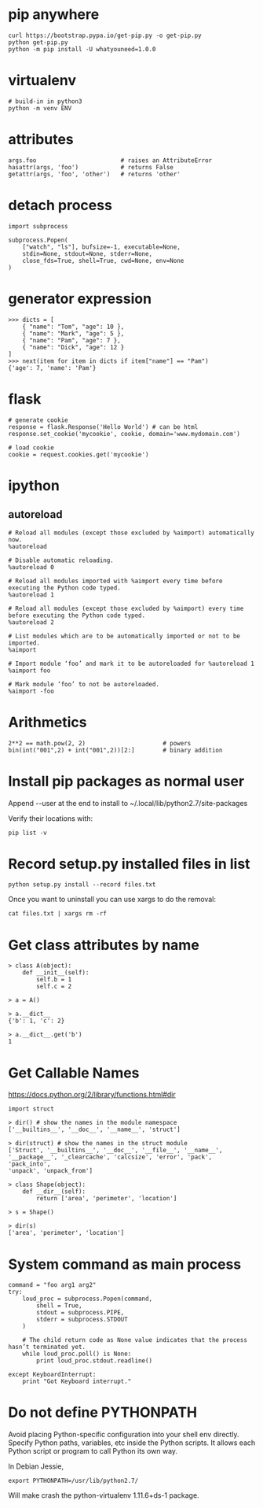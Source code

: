 # pip anywhere

    curl https://bootstrap.pypa.io/get-pip.py -o get-pip.py
    python get-pip.py
    python -m pip install -U whatyouneed=1.0.0

# virtualenv

    # build-in in python3
    python -m venv ENV

# attributes

    args.foo                        # raises an AttributeError
    hasattr(args, 'foo')            # returns False
    getattr(args, 'foo', 'other')   # returns 'other'

# detach process

    import subprocess

    subprocess.Popen(
        ["watch", "ls"], bufsize=-1, executable=None,
        stdin=None, stdout=None, stderr=None,
        close_fds=True, shell=True, cwd=None, env=None
    )

# generator expression

    >>> dicts = [
        { "name": "Tom", "age": 10 },
        { "name": "Mark", "age": 5 },
        { "name": "Pam", "age": 7 },
        { "name": "Dick", "age": 12 }
    ]
    >>> next(item for item in dicts if item["name"] == "Pam")
    {'age': 7, 'name': 'Pam'}

# flask

    # generate cookie
    response = flask.Response('Hello World') # can be html
    response.set_cookie('mycookie', cookie, domain='www.mydomain.com')

    # load cookie
    cookie = request.cookies.get('mycookie')

# ipython

## autoreload

    # Reload all modules (except those excluded by %aimport) automatically now.
    %autoreload

    # Disable automatic reloading.
    %autoreload 0

    # Reload all modules imported with %aimport every time before executing the Python code typed.
    %autoreload 1

    # Reload all modules (except those excluded by %aimport) every time before executing the Python code typed.
    %autoreload 2

    # List modules which are to be automatically imported or not to be imported.
    %aimport

    # Import module ‘foo’ and mark it to be autoreloaded for %autoreload 1
    %aimport foo

    # Mark module ‘foo’ to not be autoreloaded.
    %aimport -foo

# Arithmetics

    2**2 == math.pow(2, 2)                      # powers
    bin(int("001",2) + int("001",2))[2:]        # binary addition

# Install pip packages as normal user

Append --user at the end to install to ~/.local/lib/python2.7/site-packages

Verify their locations with:

    pip list -v

# Record setup.py installed files in list

    python setup.py install --record files.txt

Once you want to uninstall you can use xargs to do the removal:

    cat files.txt | xargs rm -rf

# Get class attributes by name

    > class A(object):
        def __init__(self):
            self.b = 1
            self.c = 2
     
    > a = A()
    
    > a.__dict__
    {'b': 1, 'c': 2}
    
    > a.__dict__.get('b')
    1

# Get Callable Names
https://docs.python.org/2/library/functions.html#dir

    import struct
     
    > dir() # show the names in the module namespace
    ['__builtins__', '__doc__', '__name__', 'struct']
     
    > dir(struct) # show the names in the struct module
    ['Struct', '__builtins__', '__doc__', '__file__', '__name__',
    '__package__', '_clearcache', 'calcsize', 'error', 'pack', 'pack_into',
    'unpack', 'unpack_from']
     
    > class Shape(object):
        def __dir__(self):
            return ['area', 'perimeter', 'location']
        
    > s = Shape()
    
    > dir(s)
    ['area', 'perimeter', 'location']
  
 # System command as main process
    
    command = "foo arg1 arg2"
    try:
        loud_proc = subprocess.Popen(command,
            shell = True,
            stdout = subprocess.PIPE,
            stderr = subprocess.STDOUT
        )
        
        # The child return code as None value indicates that the process hasn’t terminated yet.
        while loud_proc.poll() is None:
            print loud_proc.stdout.readline()
        
    except KeyboardInterrupt:
        print "Got Keyboard interrupt."

# Do not define PYTHONPATH

Avoid placing Python-specific configuration into your shell env directly.
Specify Python paths, variables, etc inside the Python scripts.
It allows each Python script or program to call Python its own way.

In Debian Jessie, 

    export PYTHONPATH=/usr/lib/python2.7/
    
Will make crash the python-virtualenv 1.11.6+ds-1 package.
